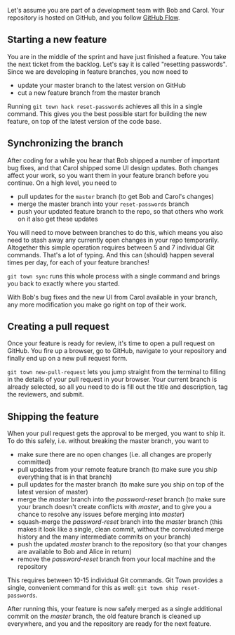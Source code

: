 Let's assume you are part of a development team with Bob and Carol.
Your repository is hosted on GitHub, and you follow [GitHub Flow](https://guides.github.com/introduction/flow/index.html).

## Starting a new feature

You are in the middle of the sprint and have just finished a feature.
You take the next ticket from the backlog.
Let's say it is called "resetting passwords".
Since we are developing in feature branches, you now need to

- update your master branch to the latest version on GitHub
- cut a new feature branch from the master branch

Running `git town hack reset-passwords` achieves all this in a single command.
This gives you the best possible start for building the new feature,
on top of the latest version of the code base.

## Synchronizing the branch

After coding for a while you hear that Bob shipped a number of important bug fixes,
and that Carol shipped some UI design updates.
Both changes affect your work, so you want them in your feature branch before you continue.
On a high level, you need to

- pull updates for the `master` branch (to get Bob and Carol's changes)
- merge the master branch into your `reset-passwords` branch
- push your updated feature branch to the repo, so that others who work on it also get these updates

You will need to move between branches to do this,
which means you also need to stash away any currently open changes in your repo temporarily.
Altogether this simple operation requires between 5 and 7 individual Git commands.
That's a lot of typing.
And this can (should) happen several times per day, for each of your feature branches!

`git town sync` runs this whole process with a single command and brings you back to exactly where you started.

With Bob's bug fixes and the new UI from Carol available in your branch,
any more modification you make go right on top of their work.

## Creating a pull request

Once your feature is ready for review, it's time to open a pull request on GitHub.
You fire up a browser, go to GitHub, navigate to your repository and finally end up on a new pull request form.

`git town new-pull-request` lets you jump straight from the terminal to filling in the details of your pull request in your browser.
Your current branch is already selected,
so all you need to do is fill out the title and description,
tag the reviewers, and submit.

## Shipping the feature

When your pull request gets the approval to be merged,
you want to ship it.
To do this safely, i.e. without breaking the master branch, you want to

- make sure there are no open changes (i.e. all changes are properly committed)
- pull updates from your remote feature branch (to make sure you ship everything that is in that branch)
- pull updates for the master branch (to make sure you ship on top of the latest version of master)
- merge the _master_ branch into the _password-reset_ branch
  (to make sure your branch doesn't create conflicts with _master_,
  and to give you a chance to resolve any issues before merging into _master_)
- squash-merge the _password-reset_ branch into the _master_ branch (this makes it look like a single, clean commit, without the convoluted merge history and the many intermediate commits on your branch)
- push the updated _master_ branch to the repository (so that your changes are available to Bob and Alice in return)
- remove the _password-reset_ branch from your local machine and the repository

This requires between 10-15 individual Git commands.
Git Town provides a single, convenient command for this as well:
`git town ship reset-passwords`.

After running this, your feature is now safely merged as a single additional commit on the _master_ branch,
the old feature branch is cleaned up everywhere,
and you and the repository are ready for the next feature.
